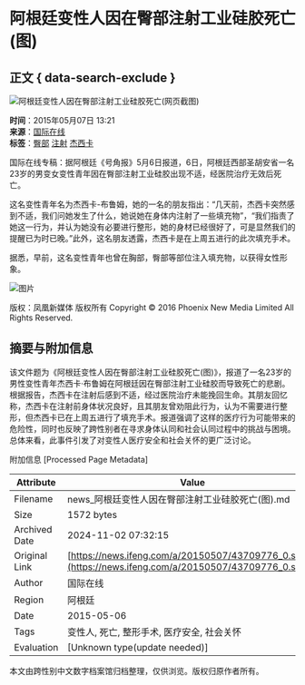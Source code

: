 # 阿根廷变性人因在臀部注射工业硅胶死亡(图)

## 正文 { data-search-exclude }


![阿根廷变性人因在臀部注射工业硅胶死亡(网页截图)](http://y2.ifengimg.com/cmpp/2015/05/07/13/04acffa5-d57a-4887-baf2-315fbe733d5e_size27_w600_h338.jpg)

**时间**：2015年05月07日 13:21  
**来源**：[国际在线](http://gb.cri.cn/42071/2015/05/07/7651s4954694.htm)  
**标签**：[臀部](http://search.ifeng.com/sofeng/search.action?c=1&q=%E8%87%80%E9%83%A8) [注射](http://search.ifeng.com/sofeng/search.action?c=1&q=%E6%B3%A8%E5%B0%84) [杰西卡](http://search.ifeng.com/sofeng/search.action?c=1&q=%E6%9D%B0%E8%A5%BF%E5%8D%A1)

国际在线专稿：据阿根廷《号角报》5月6日报道，6日，阿根廷西部圣胡安省一名23岁的男变女变性青年因在臀部注射工业硅胶出现不适，经医院治疗无效后死亡。

这名变性青年名为杰西卡-布鲁姆，她的一名的朋友指出：“几天前，杰西卡突然感到不适，我们问她发生了什么，她说她在身体内注射了一些填充物”，“我们指责了她这一行为，并认为她没有必要进行整形，她的身材已经很好了，可是显然我们的提醒已为时已晚。”此外，这名朋友透露，杰西卡是在上周五进行的此次填充手术。

据悉，早前，这名变性青年也曾在胸部，臀部等部位注入填充物，以获得女性形象。 

![图片](http://h2.ifengimg.com/0f56ee67a4c375c2/2013/1106/indeccode.png) 

版权：凤凰新媒体 版权所有 Copyright © 2016 Phoenix New Media Limited All Rights Reserved.

## 摘要与附加信息

<!-- tcd_abstract -->
该文件题为《阿根廷变性人因在臀部注射工业硅胶死亡(图)》，报道了一名23岁的男性变性青年杰西卡·布鲁姆在阿根廷因在臀部注射工业硅胶而导致死亡的悲剧。根据报告，杰西卡在注射后感到不适，经过医院治疗未能挽回生命。其朋友回忆称，杰西卡在注射前身体状况良好，且其朋友曾劝阻此行为，认为不需要进行整形，但杰西卡已在上周五进行了填充手术。报道强调了这样的医疗行为可能带来的危险性，同时也反映了跨性别者在寻求身体认同和社会认同过程中的挑战与困境。总体来看，此事件引发了对变性人医疗安全和社会关怀的更广泛讨论。
<!-- tcd_abstract_end -->

附加信息 [Processed Page Metadata]

| Attribute       | Value                                  |
|-----------------|----------------------------------------|
| Filename        | news_阿根廷变性人因在臀部注射工业硅胶死亡(图).md                             |
| Size            | 1572 bytes                           |
| Archived Date   | 2024-11-02 07:32:15                             |
| Original Link   | [https://news.ifeng.com/a/20150507/43709776_0.shtml](https://news.ifeng.com/a/20150507/43709776_0.shtml)                       |
| Author          | 国际在线                               |
| Region          | 阿根廷                               |
| Date            | 2015-05-06                                 |
| Tags            | 变性人, 死亡, 整形手术, 医疗安全, 社会关怀                                 |
| Evaluation            | [Unknown type(update needed)]                                 |
<!-- tcd_table_end -->

本文由跨性别中文数字档案馆归档整理，仅供浏览。版权归原作者所有。
